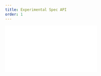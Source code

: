 ```yaml
---
title: Experimental Spec API
order: 1
---
```


<embed src="@/docs/manual/more/experimental-spec-api.zh.md"></embed>
